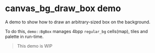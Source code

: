 # canvas_bg_draw_box demo

A demo to show how to draw an arbitrary-sized box on the background.

To do this, `demo::BgBox` manages 4bpp `regular_bg` cells(map), tiles and palette in run-time.

> This demo is WIP
